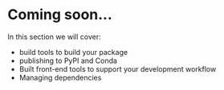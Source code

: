# Coming soon... 


In this section we will cover:

* build tools to build your package 
* publishing to PyPI and Conda 
* Built front-end tools to support your development workflow 
* Managing dependencies